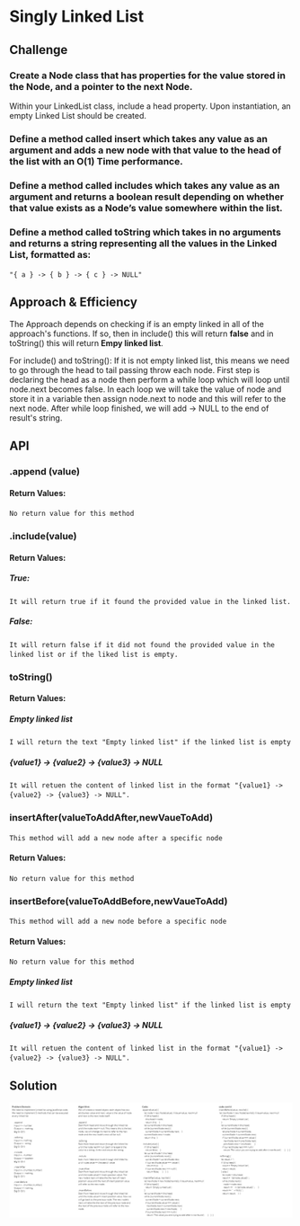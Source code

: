 # Singly Linked List
<!-- Short summary or background information -->

## Challenge
### Create a Node class that has properties for the value stored in the Node, and a pointer to the next Node.
Within your LinkedList class, include a head property. Upon instantiation, an empty Linked List should be created.
### Define a method called insert which takes any value as an argument and adds a new node with that value to the head of the list with an O(1) Time performance.
### Define a method called includes which takes any value as an argument and returns a boolean result depending on whether that value exists as a Node’s value somewhere within the list.
### Define a method called toString which takes in no arguments and returns a string representing all the values in the Linked List, formatted as:
`"{ a } -> { b } -> { c } -> NULL"`

## Approach & Efficiency

The Approach depends on checking if is an empty linked in all of the approach's functions. If so, then in include() this will return **false** and in toString() this will return **Empy linked list**.

For include() and toString(): If it is not empty linked list, this means we need to go through the head to tail passing throw each node.
First step is declaring the head as a node then perform a while loop which will loop until node.next becomes false.
In each loop we will take the value of node and store it in a variable then assign node.next to node and this will refer to the next node.
After while loop finished, we will add -> NULL to the end of result's string.
## API
<!-- Description of each method publicly available to your Linked List -->
### .append   (value)
#### Return Values:
`No return value for this method`

### .include(value)
#### Return Values:
##### True:
`It will return true if it found the provided value in the linked list.`
##### False:
`It will return false if it did not found the provided value in the linked list or if the liked list is empty.`

### toString()
#### Return Values:
##### Empty linked list
`I will return the text "Empty linked list" if the linked list is empty`
##### {value1} -> {value2} -> {value3} -> NULL
`It will retuen the content of linked list in the format "{value1} -> {value2} -> {value3} -> NULL".`

### insertAfter(valueToAddAfter,newVaueToAdd)
`This method will add a new node after a specific node`
#### Return Values:
`No return value for this method`

### insertBefore(valueToAddBefore,newVaueToAdd)
`This method will add a new node before a specific node`
#### Return Values:
`No return value for this method`

##### Empty linked list
`I will return the text "Empty linked list" if the linked list is empty`
##### {value1} -> {value2} -> {value3} -> NULL
`It will retuen the content of linked list in the format "{value1} -> {value2} -> {value3} -> NULL".`

## Solution
<!-- Embedded whiteboard image -->
![whiteboard image](../assets/ll-insertions.jpg)



